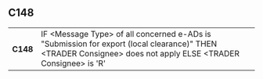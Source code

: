 ## C148
<table>
 <tr>
  <th>
   C148
  </th>
  <td>
   IF &lt;Message Type&gt; of all concerned e-ADs is "Submission for export (local clearance)" THEN &lt;TRADER Consignee&gt; does not apply ELSE &lt;TRADER Consignee&gt; is 'R'
  </td>
 </tr>
</table>
